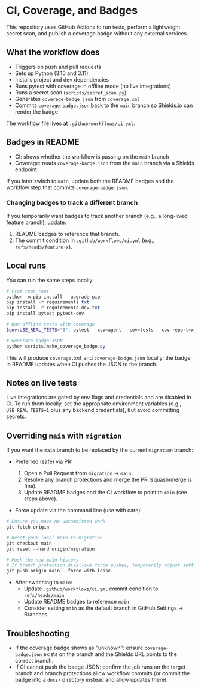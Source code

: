 # CI, Coverage, and Badges

This repository uses GitHub Actions to run tests, perform a lightweight secret scan, and publish a coverage badge without any external services.

## What the workflow does

- Triggers on push and pull requests
- Sets up Python (3.10 and 3.11)
- Installs project and dev dependencies
- Runs pytest with coverage in offline mode (no live integrations)
- Runs a secret scan (`scripts/secret_scan.py`)
- Generates `coverage-badge.json` from `coverage.xml`
- Commits `coverage-badge.json` back to the `main` branch so Shields.io can render the badge

The workflow file lives at `.github/workflows/ci.yml`.

## Badges in README

- CI: shows whether the workflow is passing on the `main` branch
- Coverage: reads `coverage-badge.json` from the `main` branch via a Shields endpoint

If you later switch to `main`, update both the README badges and the workflow step that commits `coverage-badge.json`.

### Changing badges to track a different branch

If you temporarily want badges to track another branch (e.g., a long-lived feature branch), update:
1. README badges to reference that branch.
2. The commit condition in `.github/workflows/ci.yml` (e.g., `refs/heads/feature-x`).

## Local runs

You can run the same steps locally:

```powershell
# From repo root
python -m pip install --upgrade pip
pip install -r requirements.txt
pip install -r requirements-dev.txt
pip install pytest pytest-cov

# Run offline tests with coverage
$env:USE_REAL_TESTS="0"; pytest --cov=agent --cov=tests --cov-report=xml --cov-report=term-missing -q

# Generate badge JSON
python scripts/make_coverage_badge.py
```

This will produce `coverage.xml` and `coverage-badge.json` locally; the badge in README updates when CI pushes the JSON to the branch.

## Notes on live tests

Live integrations are gated by env flags and credentials and are disabled in CI. To run them locally, set the appropriate environment variables (e.g., `USE_REAL_TESTS=1` plus any backend credentials), but avoid committing secrets.

## Overriding `main` with `migration`

If you want the `main` branch to be replaced by the current `migration` branch:

- Preferred (safe) via PR:
  1. Open a Pull Request from `migration` → `main`.
  2. Resolve any branch protections and merge the PR (squash/merge is fine).
  3. Update README badges and the CI workflow to point to `main` (see steps above).

- Force update via the command line (use with care):

```powershell
# Ensure you have no uncommitted work
git fetch origin

# Reset your local main to migration
git checkout main
git reset --hard origin/migration

# Push the new main history
# If branch protection disallows force pushes, temporarily adjust settings or use a PR
git push origin main --force-with-lease
```

- After switching to `main`:
  - Update `.github/workflows/ci.yml` commit condition to `refs/heads/main`
  - Update README badges to reference `main`
  - Consider setting `main` as the default branch in GitHub Settings → Branches

## Troubleshooting

- If the coverage badge shows as "unknown": ensure `coverage-badge.json` exists on the branch and the Shields URL points to the correct branch.
- If CI cannot push the badge JSON: confirm the job runs on the target branch and branch protections allow workflow commits (or commit the badge into a `docs/` directory instead and allow updates there).
